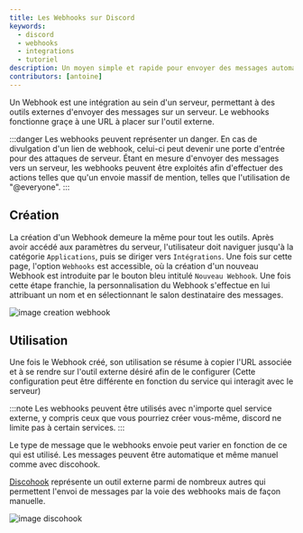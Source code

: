 ```yaml
---
title: Les Webhooks sur Discord
keywords:
  - discord
  - webhooks
  - integrations
  - tutoriel
description: Un moyen simple et rapide pour envoyer des messages automatiques.
contributors: [antoine]
---
```


Un Webhook est une intégration au sein d'un serveur, permettant à des outils externes d'envoyer des messages sur un serveur. Le webhooks fonctionne graçe à une URL à placer sur l'outil externe.

:::danger
Les webhooks peuvent représenter un danger. En cas de divulgation d'un lien de webhook, celui-ci peut devenir une porte d'entrée pour des attaques de serveur. Étant en mesure d'envoyer des messages vers un serveur, les webhooks peuvent être exploités afin d'effectuer des actions telles que qu'un envoie massif de mention, telles que l'utilisation de "@everyone".
:::

## Création
La création d'un Webhook demeure la même pour tout les outils. Après avoir accédé aux paramètres du serveur, l'utilisateur doit naviguer jusqu'à la catégorie `Applications`, puis se diriger vers `Intégrations`. Une fois sur cette page, l'option `Webhooks` est accessible, où la création d'un nouveau Webhook est introduite par le bouton bleu intitulé `Nouveau Webhook`. Une fois cette étape franchie, la personnalisation du Webhook s'effectue en lui attribuant un nom et en sélectionnant le salon destinataire des messages.

![image creation webhook](http://i.dfr.gg/7JKT.png)

## Utilisation
Une fois le Webhook créé, son utilisation se résume à copier l'URL associée et à se rendre sur l'outil externe désiré afin de le configurer (Cette configuration peut être différente en fonction du service qui interagit avec le serveur)

:::note 
Les webhooks peuvent être utilisés avec n'importe quel service externe, y compris ceux que vous pourriez créer vous-même, discord ne limite pas à certain services.
:::

Le type de message que le webhooks envoie peut varier en fonction de ce qui est utilisé. Les messages peuvent être automatique et même manuel comme avec discohook.

[Discohook](https://discohook.org/) représente un outil externe parmi de nombreux autres qui permettent l'envoi de messages par la voie des webhooks mais de façon manuelle.

![image discohook](http://i.dfr.gg/I05C.png)

